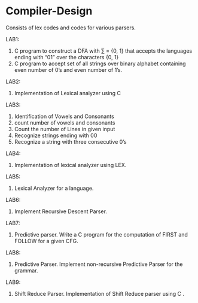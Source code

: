 # Compiler-Design
Consists of lex codes and codes for various parsers.


LAB1:
1) C program to construct a DFA with ∑ = {0, 1} that accepts the languages ending with “01” over the characters {0, 1}
2) C program to accept set of all strings over binary alphabet containing even number of 0’s and even number of 1’s.

LAB2:
1) Implementation of Lexical analyzer using C

LAB3:
1) Identification of Vowels and Consonants
2) count number of vowels and consonants
3) Count the number of Lines in given input
4) Recognize strings ending with 00
5) Recognize a string with three consecutive 0’s

LAB4:
1) Implementation of lexical analyzer using LEX.

LAB5:
1) Lexical Analyzer for a language.

LAB6:
1) Implement Recursive Descent Parser.

LAB7:
1) Predictive parser.
Write a C program for the computation of FIRST and FOLLOW for a given CFG.

LAB8:
1) Predictive Parser.
Implement non-recursive Predictive Parser for the grammar.

LAB9:
1) Shift Reduce Parser.
Implementation of Shift Reduce parser using C .
